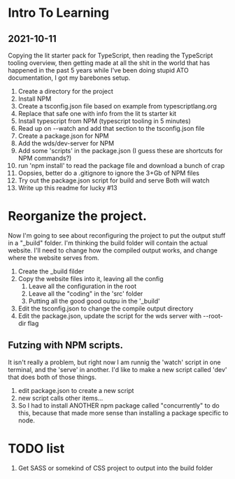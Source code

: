 # Intro To Learning
## 2021-10-11
Copying the lit starter pack for TypeScript, then reading the TypeScript tooling overview, then getting made at all the shit in the world that has happened in the past 5 years while I've been doing stupid ATO documentation, I got my barebones setup.

1. Create a directory for the project
2. Install NPM
3. Create a tsconfig.json file based on example from typescriptlang.org
4. Replace that safe one with info from the lit ts starter kit
5. Install typescript from NPM (typescript tooling in 5 minutes)
6. Read up on --watch and add that section to the tsconfig.json file
7. Create a package.json for NPM
8. Add the wds/dev-server for NPM
9. Add some 'scripts' in the package.json (I guess these are shortcuts for NPM commands?)
10. run 'npm install' to read the package file and download a bunch of crap
11. Oopsies, better do a .gitignore to ignore the 3+Gb of NPM files
12. Try out the package.json script for build and serve  Both will watch
13. Write up this readme for lucky #13


# Reorganize the project.
Now I'm going to see about reconfiguring the project to put the output stuff in a "_build" folder. I'm thinking the build folder will contain the actual website.  I'll need to change how the compiled output works, and change where the website serves from.

1. Create the _build filder
2. Copy the website files into it, leaving all the config
    1. Leave all the configuration in the root
    2. Leave all the "coding" in the 'src' folder
    3. Putting all the good good outpu in the '_build'
3. Edit the tsconfig.json to change the compile output directory
4. Edit the package.json, update the script for the wds server with --root-dir flag

## Futzing with NPM scripts.
It isn't really a problem, but right now I am runnig the 'watch' script in one terminal, and the 'serve' in another.  I'd like to make a new script called 'dev' that does both of those things.

1. edit package.json to create a new script
2. new script calls other items...
3. So I had to install ANOTHER npm package called "concurrently" to do this, because that made more sense than installing a package specific to node.



# TODO list

1. Get SASS or somekind of CSS project to output into the build folder